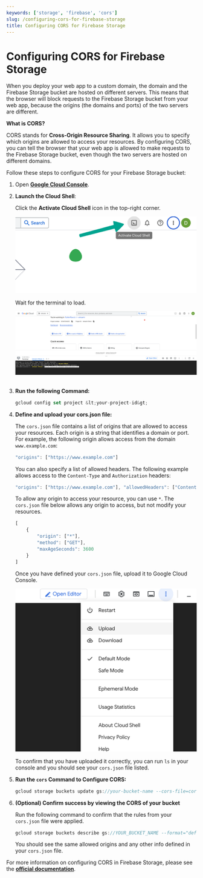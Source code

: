 ```yaml
---
keywords: ['storage', 'firebase', 'cors']
slug: /configuring-cors-for-firebase-storage
title: Configuring CORS for Firebase Storage
---
```

# Configuring CORS for Firebase Storage

When you deploy your web app to a custom domain, the domain and the Firebase Storage bucket are hosted on different servers. This means that the browser will block requests to the Firebase Storage bucket from your web app, because the origins (the domains and ports) of the two servers are different.

**What is CORS?**

CORS stands for **Cross-Origin Resource Sharing**. It allows you to specify which origins are allowed to access your resources. By configuring CORS, you can tell the browser that your web app is allowed to make requests to the Firebase Storage bucket, even though the two servers are hosted on different domains.

Follow these steps to configure CORS for your Firebase Storage bucket:

1. Open **[Google Cloud Console](https://console.cloud.google.com)**.

2. **Launch the Cloud Shell**:

    Click the **Activate Cloud Shell** icon in the top-right corner.

    ![](../assets/20250430121203371000.png)

    Wait for the terminal to load.

    ![](../assets/20250430121203911156.png)
​

3. **Run the following Command:**

    ```jsx
    gcloud config set project &lt;your-project-id&gt;
    ```

4. **Define and upload your cors.json file:**
   
   The `cors.json` file contains a list of origins that are allowed to access your resources. Each origin is a string that identifies a domain or port. For example, the following origin allows access from the domain `www.example.com`:

    ```jsx
    "origins": ["https://www.example.com"]
    ```

    You can also specify a list of allowed headers. The following example allows access to the `Content-Type` and `Authorization` headers:

    ```jsx
    "origins": ["https://www.example.com"], "allowedHeaders": ["Content-Type", "Authorization"]
    ```

    To allow any origin to access your resource, you can use `*`. The `cors.json` file below allows any origin to access, but not modify your resources. 

    ```jsx
    [
        {
            "origin": ["*"],
            "method": ["GET"],
            "maxAgeSeconds": 3600
        }
    ]
    ```

    Once you have defined your `cors.json` file, upload it to Google Cloud Console. 

    ![](../assets/uploadToGCC.png)

    To confirm that you have uploaded it correctly, you can run `ls` in your console and you should see your `cors.json` file listed.


5. **Run the `cors` Command to Configure CORS:**

    ```jsx
    gcloud storage buckets update gs://your-bucket-name --cors-file=cors.json
    ```

6. **(Optional) Confirm success by viewing the CORS of your bucket**
   
   Run the following command to confirm that the rules from your `cors.json` file were applied. 
   ```jsx
   gcloud storage buckets describe gs://YOUR_BUCKET_NAME --format="default(cors_config)"
   ```
   You should see the same allowed origins and any other info defined in your `cors.json` file. 

For more information on configuring CORS in Firebase Storage, please see the **[official documentation](https://firebase.google.com/docs/storage/web/download-files#cors_configuration)**.



